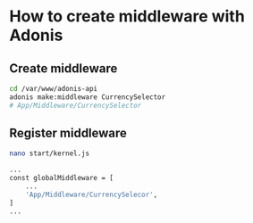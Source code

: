 # How to create middleware with Adonis

## Create middleware

```bash
cd /var/www/adonis-api
adonis make:middleware CurrencySelector
# App/Middleware/CurrencySelector
```

## Register middleware

```bash
nano start/kernel.js
```

```bash
...
const globalMiddleware = [
    ...
    'App/Middleware/CurrencySelecor',
]
...
```
